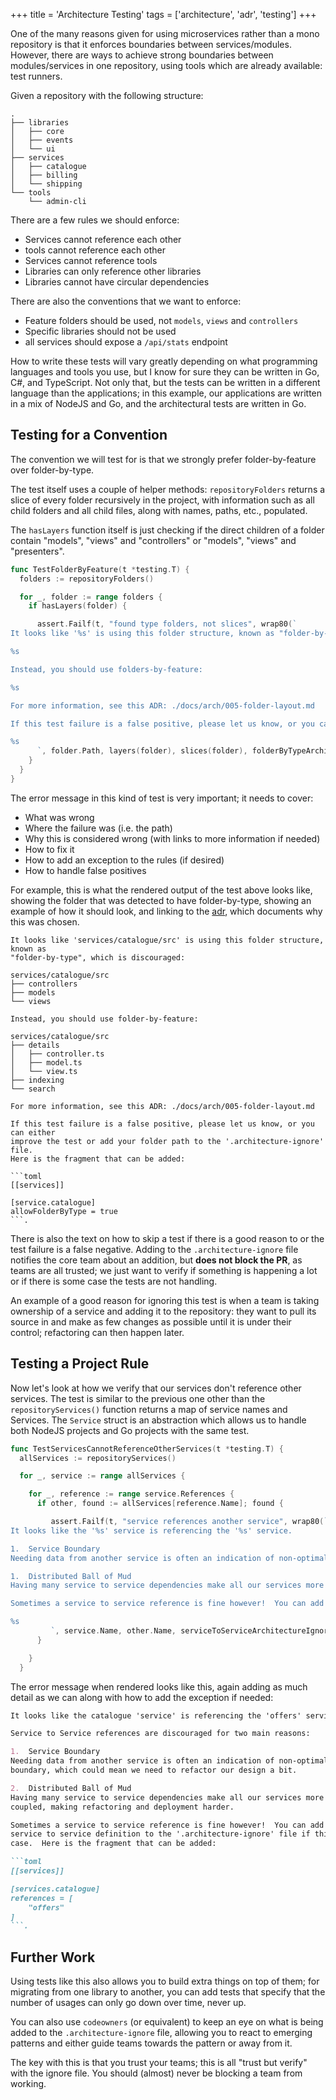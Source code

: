 +++
title = 'Architecture Testing'
tags = ['architecture', 'adr', 'testing']
+++

One of the many reasons given for using microservices rather than a mono repository is that it enforces boundaries between services/modules.  However, there are ways to achieve strong boundaries between modules/services in one repository, using tools which are already available: test runners.

Given a repository with the following structure:

```
.
├── libraries
│   ├── core
│   ├── events
│   └── ui
├── services
│   ├── catalogue
│   ├── billing
│   └── shipping
└── tools
    └── admin-cli
```

There are a few rules we should enforce:

- Services cannot reference each other
- tools cannot reference each other
- Services cannot reference tools
- Libraries can only reference other libraries
- Libraries cannot have circular dependencies

There are also the conventions that we want to enforce:

- Feature folders should be used, not `models`, `views` and `controllers`
- Specific libraries should not be used
- all services should expose a `/api/stats` endpoint

How to write these tests will vary greatly depending on what programming languages and tools you use, but I know for sure they can be written in Go, C#, and TypeScript.  Not only that, but the tests can be written in a different language than the applications; in this example, our applications are written in a mix of NodeJS and Go, and the architectural tests are written in Go.

## Testing for a Convention

The convention we will test for is that we strongly prefer folder-by-feature over folder-by-type.

The test itself uses a couple of helper methods: `repositoryFolders` returns a slice of every folder recursively in the project, with information such as all child folders and all child files, along with names, paths, etc., populated.

The `hasLayers` function itself is just checking if the direct children of a folder contain "models", "views" and "controllers" or "models", "views" and "presenters".


```go
func TestFolderByFeature(t *testing.T) {
  folders := repositoryFolders()

  for _, folder := range folders {
    if hasLayers(folder) {

      assert.Failf(t, "found type folders, not slices", wrap80(`
It looks like '%s' is using this folder structure, known as "folder-by-type", which is discouraged:

%s

Instead, you should use folders-by-feature:

%s

For more information, see this ADR: ./docs/arch/005-folder-layout.md

If this test failure is a false positive, please let us know, or you can either improve the test or add your folder path to the '.architecture-ignore' file.  Here is the fragment that can be added:

%s
      `, folder.Path, layers(folder), slices(folder), folderByTypeArchitectureIgnore(folder)))
    }
  }
}
```
The error message in this kind of test is very important; it needs to cover:

- What was wrong
- Where the failure was (i.e. the path)
- Why this is considered wrong (with links to more information if needed)
- How to fix it
- How to add an exception to the rules (if desired)
- How to handle false positives

For example, this is what the rendered output of the test above looks like, showing the folder that was detected to have folder-by-type, showing an example of how it should look, and linking to the [adr][tag-adr], which documents why this was chosen.

```text
It looks like 'services/catalogue/src' is using this folder structure, known as
"folder-by-type", which is discouraged:

services/catalogue/src
├── controllers
├── models
└── views

Instead, you should use folder-by-feature:

services/catalogue/src
├── details
│   ├── controller.ts
│   ├── model.ts
│   └── view.ts
├── indexing
└── search

For more information, see this ADR: ./docs/arch/005-folder-layout.md

If this test failure is a false positive, please let us know, or you can either
improve the test or add your folder path to the '.architecture-ignore' file.
Here is the fragment that can be added:

```toml
[[services]]

[service.catalogue]
allowFolderByType = true
```.

```

There is also the text on how to skip a test if there is a good reason to or the test failure is a false negative.  Adding to the `.architecture-ignore` file notifies the core team about an addition, but **does not block the PR**, as teams are all trusted; we just want to verify if something is happening a lot or if there is some case the tests are not handling.

An example of a good reason for ignoring this test is when a team is taking ownership of a service and adding it to the repository: they want to pull its source in and make as few changes as possible until it is under their control; refactoring can then happen later.

## Testing a Project Rule

Now let's look at how we verify that our services don't reference other services.  The test is similar to the previous one other than the `repositoryServices()` function returns a map of service names and Services.  The `Service` struct is an abstraction which allows us to handle both NodeJS projects and Go projects with the same test.

```go
func TestServicesCannotReferenceOtherServices(t *testing.T) {
  allServices := repositoryServices()

  for _, service := range allServices {

    for _, reference := range service.References {
      if other, found := allServices[reference.Name]; found {

         assert.Failf(t, "service references another service", wrap80(`
It looks like the '%s' service is referencing the '%s' service.

1.  Service Boundary
Needing data from another service is often an indication of non-optimal service boundary, which could mean we need to refactor our design a bit.

1.  Distributed Ball of Mud
Having many service to service dependencies make all our services more tightly coupled, making refactoring and deployment harder.

Sometimes a service to service reference is fine however!  You can add your service to service definition to the '.architecture-ignore' file if this is the case.  Here is the fragment that can be added:

%s
         `, service.Name, other.Name, serviceToServiceArchitectureIgnore(service, other)))
      }

    }
  }
```

The error message when rendered looks like this, again adding as much detail as we can along with how to add the exception if needed:

```md
It looks like the catalogue 'service' is referencing the 'offers' service.

Service to Service references are discouraged for two main reasons:

1.  Service Boundary
Needing data from another service is often an indication of non-optimal service
boundary, which could mean we need to refactor our design a bit.

2.  Distributed Ball of Mud
Having many service to service dependencies make all our services more tightly
coupled, making refactoring and deployment harder.

Sometimes a service to service reference is fine however!  You can add your
service to service definition to the '.architecture-ignore' file if this is the
case.  Here is the fragment that can be added:

```toml
[[services]]

[services.catalogue]
references = [
    "offers"
]
```.

```

## Further Work

Using tests like this also allows you to build extra things on top of them; for migrating from one library to another, you can add tests that specify that the number of usages can only go down over time, never up.

You can also use `codeowners` (or equivalent) to keep an eye on what is being added to the `.architecture-ignore` file, allowing you to react to emerging patterns and either guide teams towards the pattern or away from it.

The key with this is that you trust your teams; this is all "trust but verify" with the ignore file.  You should (almost) never be blocking a team from working.

[tag-adr]: /tags/adr/